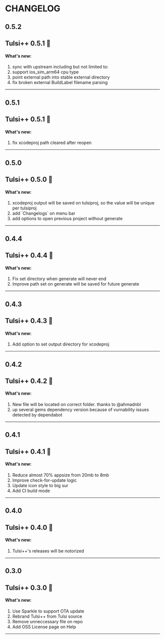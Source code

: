 # CHANGELOG

## 0.5.2
<h2>Tulsi++ 0.5.1 🔨 </h2>
<h4>What's new:</h4> 
<ol> 
    <li>sync with upstream including but not limited to:</li>
    <li>support ios_sim_arm64 cpu type</li>
    <li>point external path into stable external directory</li>
    <li>fix broken external BuildLabel filename parsing</li>
</ol>

----

## 0.5.1
<h2>Tulsi++ 0.5.1 🔨 </h2>
<h4>What's new:</h4> 
<ol> 
    <li>fix xcodeproj path cleared after reopen</li>
</ol>

----

## 0.5.0
<h2>Tulsi++ 0.5.0 🔨 </h2>
<h4>What's new:</h4> 
<ol> 
    <li>xcodeproj output will be saved on tulsiproj, so the value will be unique per tulsiproj</li>
    <li>add `Changelogs` on menu bar</li>
    <li>add options to open previous project without generate</li>
</ol>

----

## 0.4.4
<h2>Tulsi++ 0.4.4 🔨 </h2>
<h4>What's new:</h4> 
<ol> 
    <li>Fix set directory when generate will never end</li>
    <li>Improve path set on generate will be saved for future generate</li>
</ol> 

----

## 0.4.3
<h2>Tulsi++ 0.4.3 🔨 </h2>
<h4>What's new:</h4> 
<ol> 
    <li>Add option to set output directory for xcodeproj</li>
</ol> 

----

## 0.4.2
<h2>Tulsi++ 0.4.2 🔨 </h2>
<h4>What's new:</h4> 
<ol> 
    <li>New file will be located on correct folder. thanks to <a src="https://github.com/ahmadnbl">@ahmadnbl</a></li>
    <li>up several gems dependency version because of vurnability issues detected by dependabot</li>
</ol> 

----

## 0.4.1
<h2>Tulsi++ 0.4.1 🔨 </h2>
<h4>What's new:</h4> 
<ol> 
    <li>Reduce almost 70% appsize from 20mb to 8mb</li>
    <li>Improve check-for-update logic</li>
    <li>Update icon style to big sur</li>
    <li>Add CI build mode</li>
</ol> 

----

## 0.4.0
<h2>Tulsi++ 0.4.0 🔨 </h2>
<h4>What's new:</h4> 
<ol> 
    <li>Tulsi++'s releases will be notorized</li>
</ol> 

----

## 0.3.0
<h2>Tulsi++ 0.3.0 🔨 </h2>
<h4>What's new:</h4> 
<ol> 
    <li>Use Sparkle to support OTA update</li>
    <li>Rebrand Tulsi++ from Tulsi source</li>
    <li>Remove unneccessary file on repo</li>
    <li>Add OSS License page on Help</li>
</ol> 

----